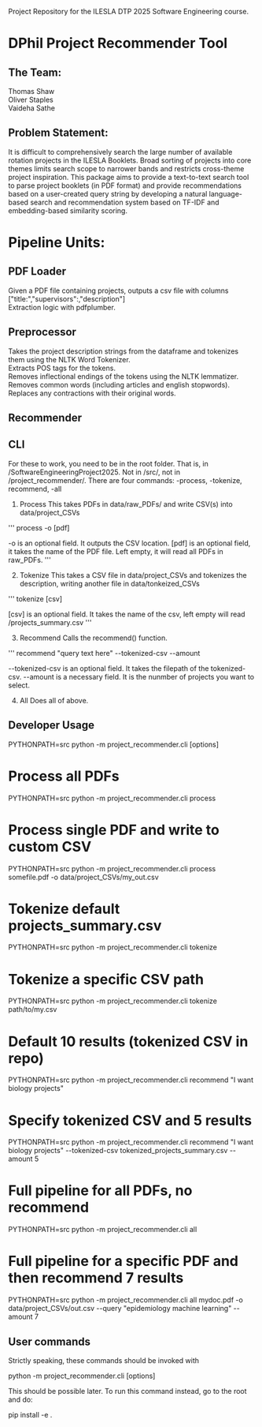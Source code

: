 Project Repository for the ILESLA DTP 2025 Software Engineering course.

# DPhil Project Recommender Tool 
## The Team:
Thomas Shaw\
Oliver Staples\
Vaideha Sathe

## Problem Statement:
It is difficult to comprehensively search the large number of available rotation projects in the ILESLA Booklets. Broad sorting of projects into core themes limits search scope to narrower bands and restricts cross-theme project inspiration. This package aims to provide a text-to-text search tool to parse project booklets (in PDF format) and provide recommendations based on a user-created query string by developing a natural language-based search and recommendation system based on TF-IDF and embedding-based similarity scoring.

# Pipeline Units:
## PDF Loader
Given a PDF file containing projects, outputs a csv file with columns ["title:","supervisors":,"description"]\
Extraction logic with pdfplumber.

## Preprocessor
Takes the project description strings from the dataframe and tokenizes them using the NLTK Word Tokenizer.\
Extracts POS tags for the tokens.\
Removes inflectional endings of the tokens using the NLTK lemmatizer.\
Removes common words (including articles and english stopwords).\
Replaces any contractions with their original words.

## Recommender

## CLI

For these to work, you need to be in the root folder. That is, in /SoftwareEngineeringProject2025.
Not in /src/, not in /project_recommender/.
There are four commands: -process, -tokenize, recommend, -all 

1. Process
This takes PDFs in data/raw_PDFs/ and write CSV(s) into data/project_CSVs

'''
process -o [pdf] 

-o is an optional field. It outputs the CSV location.
[pdf] is an optional field, it takes the name of the PDF file. Left empty, it will read all PDFs in raw_PDFs.
'''

2. Tokenize
This takes a CSV file in data/project_CSVs and tokenizes the description, writing another file in data/tonkeized_CSVs

'''
tokenize [csv]

[csv] is an optional field. It takes the name of the csv, left empty will read /projects_summary.csv
'''

3. Recommend
Calls the recommend() function.

''' 
recommend "query text here" --tokenized-csv --amount

--tokenized-csv is an optional field. It takes the filepath of the tokenized-csv.
--amount is a necessary field. It is the nunmber of projects you want to select.

4. All
Does all of above.

## Developer Usage
PYTHONPATH=src python -m project_recommender.cli <subcommand> [options]
# Process all PDFs
PYTHONPATH=src python -m project_recommender.cli process
# Process single PDF and write to custom CSV
PYTHONPATH=src python -m project_recommender.cli process somefile.pdf -o data/project_CSVs/my_out.csv
# Tokenize default projects_summary.csv
PYTHONPATH=src python -m project_recommender.cli tokenize
# Tokenize a specific CSV path
PYTHONPATH=src python -m project_recommender.cli tokenize path/to/my.csv
# Default 10 results (tokenized CSV in repo)
PYTHONPATH=src python -m project_recommender.cli recommend "I want biology projects"
# Specify tokenized CSV and 5 results
PYTHONPATH=src python -m project_recommender.cli recommend "I want biology projects" --tokenized-csv tokenized_projects_summary.csv --amount 5
# Full pipeline for all PDFs, no recommend
PYTHONPATH=src python -m project_recommender.cli all
# Full pipeline for a specific PDF and then recommend 7 results
PYTHONPATH=src python -m project_recommender.cli all mydoc.pdf -o data/project_CSVs/out.csv --query "epidemiology machine learning" --amount 7

## User commands
Strictly speaking, these commands should be invoked with 

python -m project_recommender.cli <subcommand> [options]

This should be possible later.
To run this command instead, go to the root and do:

pip install -e .
